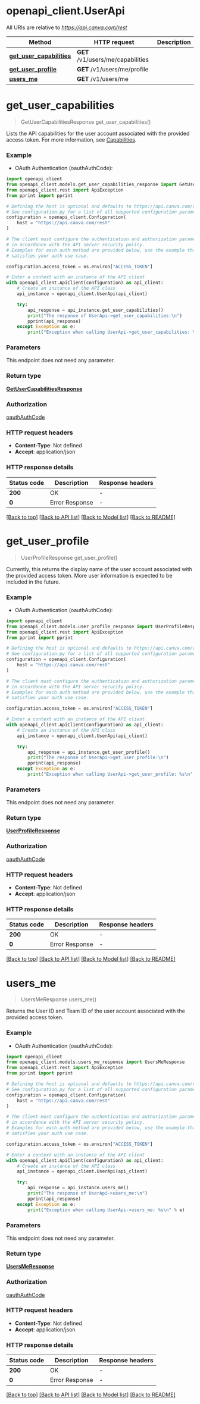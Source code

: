 # openapi_client.UserApi

All URIs are relative to *https://api.canva.com/rest*

Method | HTTP request | Description
------------- | ------------- | -------------
[**get_user_capabilities**](UserApi.md#get_user_capabilities) | **GET** /v1/users/me/capabilities | 
[**get_user_profile**](UserApi.md#get_user_profile) | **GET** /v1/users/me/profile | 
[**users_me**](UserApi.md#users_me) | **GET** /v1/users/me | 


# **get_user_capabilities**
> GetUserCapabilitiesResponse get_user_capabilities()

Lists the API capabilities for the user account associated with the provided access token. For more information, see [Capabilities](https://www.canva.dev/docs/connect/capabilities/).

### Example

* OAuth Authentication (oauthAuthCode):

```python
import openapi_client
from openapi_client.models.get_user_capabilities_response import GetUserCapabilitiesResponse
from openapi_client.rest import ApiException
from pprint import pprint

# Defining the host is optional and defaults to https://api.canva.com/rest
# See configuration.py for a list of all supported configuration parameters.
configuration = openapi_client.Configuration(
    host = "https://api.canva.com/rest"
)

# The client must configure the authentication and authorization parameters
# in accordance with the API server security policy.
# Examples for each auth method are provided below, use the example that
# satisfies your auth use case.

configuration.access_token = os.environ["ACCESS_TOKEN"]

# Enter a context with an instance of the API client
with openapi_client.ApiClient(configuration) as api_client:
    # Create an instance of the API class
    api_instance = openapi_client.UserApi(api_client)

    try:
        api_response = api_instance.get_user_capabilities()
        print("The response of UserApi->get_user_capabilities:\n")
        pprint(api_response)
    except Exception as e:
        print("Exception when calling UserApi->get_user_capabilities: %s\n" % e)
```



### Parameters

This endpoint does not need any parameter.

### Return type

[**GetUserCapabilitiesResponse**](GetUserCapabilitiesResponse.md)

### Authorization

[oauthAuthCode](../README.md#oauthAuthCode)

### HTTP request headers

 - **Content-Type**: Not defined
 - **Accept**: application/json

### HTTP response details

| Status code | Description | Response headers |
|-------------|-------------|------------------|
**200** | OK |  -  |
**0** | Error Response |  -  |

[[Back to top]](#) [[Back to API list]](../README.md#documentation-for-api-endpoints) [[Back to Model list]](../README.md#documentation-for-models) [[Back to README]](../README.md)

# **get_user_profile**
> UserProfileResponse get_user_profile()

Currently, this returns the display name of the user account associated with the provided access token. More user information is expected to be included in the future.

### Example

* OAuth Authentication (oauthAuthCode):

```python
import openapi_client
from openapi_client.models.user_profile_response import UserProfileResponse
from openapi_client.rest import ApiException
from pprint import pprint

# Defining the host is optional and defaults to https://api.canva.com/rest
# See configuration.py for a list of all supported configuration parameters.
configuration = openapi_client.Configuration(
    host = "https://api.canva.com/rest"
)

# The client must configure the authentication and authorization parameters
# in accordance with the API server security policy.
# Examples for each auth method are provided below, use the example that
# satisfies your auth use case.

configuration.access_token = os.environ["ACCESS_TOKEN"]

# Enter a context with an instance of the API client
with openapi_client.ApiClient(configuration) as api_client:
    # Create an instance of the API class
    api_instance = openapi_client.UserApi(api_client)

    try:
        api_response = api_instance.get_user_profile()
        print("The response of UserApi->get_user_profile:\n")
        pprint(api_response)
    except Exception as e:
        print("Exception when calling UserApi->get_user_profile: %s\n" % e)
```



### Parameters

This endpoint does not need any parameter.

### Return type

[**UserProfileResponse**](UserProfileResponse.md)

### Authorization

[oauthAuthCode](../README.md#oauthAuthCode)

### HTTP request headers

 - **Content-Type**: Not defined
 - **Accept**: application/json

### HTTP response details

| Status code | Description | Response headers |
|-------------|-------------|------------------|
**200** | OK |  -  |
**0** | Error Response |  -  |

[[Back to top]](#) [[Back to API list]](../README.md#documentation-for-api-endpoints) [[Back to Model list]](../README.md#documentation-for-models) [[Back to README]](../README.md)

# **users_me**
> UsersMeResponse users_me()

Returns the User ID and Team ID of the user
account associated with the provided access token.

### Example

* OAuth Authentication (oauthAuthCode):

```python
import openapi_client
from openapi_client.models.users_me_response import UsersMeResponse
from openapi_client.rest import ApiException
from pprint import pprint

# Defining the host is optional and defaults to https://api.canva.com/rest
# See configuration.py for a list of all supported configuration parameters.
configuration = openapi_client.Configuration(
    host = "https://api.canva.com/rest"
)

# The client must configure the authentication and authorization parameters
# in accordance with the API server security policy.
# Examples for each auth method are provided below, use the example that
# satisfies your auth use case.

configuration.access_token = os.environ["ACCESS_TOKEN"]

# Enter a context with an instance of the API client
with openapi_client.ApiClient(configuration) as api_client:
    # Create an instance of the API class
    api_instance = openapi_client.UserApi(api_client)

    try:
        api_response = api_instance.users_me()
        print("The response of UserApi->users_me:\n")
        pprint(api_response)
    except Exception as e:
        print("Exception when calling UserApi->users_me: %s\n" % e)
```



### Parameters

This endpoint does not need any parameter.

### Return type

[**UsersMeResponse**](UsersMeResponse.md)

### Authorization

[oauthAuthCode](../README.md#oauthAuthCode)

### HTTP request headers

 - **Content-Type**: Not defined
 - **Accept**: application/json

### HTTP response details

| Status code | Description | Response headers |
|-------------|-------------|------------------|
**200** | OK |  -  |
**0** | Error Response |  -  |

[[Back to top]](#) [[Back to API list]](../README.md#documentation-for-api-endpoints) [[Back to Model list]](../README.md#documentation-for-models) [[Back to README]](../README.md)

